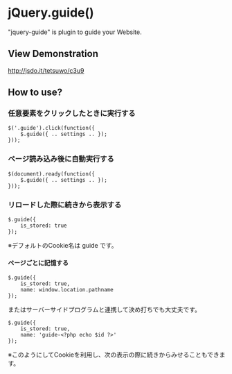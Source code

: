 # jQuery.guide()

"jquery-guide" is plugin to guide your Website.


## View Demonstration

<http://jsdo.it/tetsuwo/c3u9>


## How to use?

### 任意要素をクリックしたときに実行する

    $('.guide').click(function({
        $.guide({ .. settings .. });
    }));


### ページ読み込み後に自動実行する

    $(document).ready(function({
        $.guide({ .. settings .. });
    }));


### リロードした際に続きから表示する

    $.guide({
        is_stored: true
    });

※デフォルトのCookie名は guide です。


#### ページごとに記憶する

    $.guide({
        is_stored: true,
        name: window.location.pathname
    });

またはサーバーサイドプログラムと連携して決め打ちでも大丈夫です。

    $.guide({
        is_stored: true,
        name: 'guide-<?php echo $id ?>'
    });

※このようにしてCookieを利用し、次の表示の際に続きからみせることもできます。
